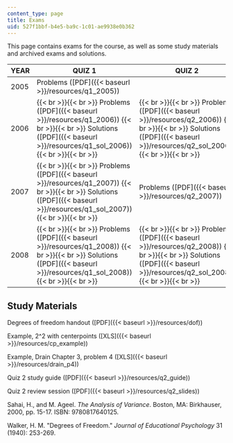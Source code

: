 ```yaml
---
content_type: page
title: Exams
uid: 527f1bbf-b4e5-ba9c-1c01-ae9938e0b362
---
```


This page contains exams for the course, as well as some study materials and archived exams and solutions.

| YEAR | QUIZ 1 | QUIZ 2 |
| --- | --- | --- |
| 2005 | Problems ([PDF]({{< baseurl >}}/resources/q1_2005)) | &nbsp; |
| 2006 |  {{< br >}}{{< br >}} Problems ([PDF]({{< baseurl >}}/resources/q1_2006)) {{< br >}}{{< br >}} Solutions ([PDF]({{< baseurl >}}/resources/q1_sol_2006)) {{< br >}}{{< br >}}  |  {{< br >}}{{< br >}} Problems ([PDF]({{< baseurl >}}/resources/q2_2006)) {{< br >}}{{< br >}} Solutions ([PDF]({{< baseurl >}}/resources/q2_sol_2006)) {{< br >}}{{< br >}}  |
| 2007 |  {{< br >}}{{< br >}} Problems ([PDF]({{< baseurl >}}/resources/q1_2007)) {{< br >}}{{< br >}} Solutions ([PDF]({{< baseurl >}}/resources/q1_sol_2007)) {{< br >}}{{< br >}}  | Problems ([PDF]({{< baseurl >}}/resources/q2_2007)) |
| 2008 |  {{< br >}}{{< br >}} Problems ([PDF]({{< baseurl >}}/resources/q1_2008)) {{< br >}}{{< br >}} Solutions ([PDF]({{< baseurl >}}/resources/q1_sol_2008)) {{< br >}}{{< br >}}  |  {{< br >}}{{< br >}} Problems ([PDF]({{< baseurl >}}/resources/q2_2008)) {{< br >}}{{< br >}} Solutions ([PDF]({{< baseurl >}}/resources/q2_sol_2008)) {{< br >}}{{< br >}}  

Study Materials
---------------

Degrees of freedom handout ([PDF]({{< baseurl >}}/resources/dof))

Example, 2^2 with centerpoints ([XLS]({{< baseurl >}}/resources/cp_example))

Example, Drain Chapter 3, problem 4 ([XLS]({{< baseurl >}}/resources/drain_p4))

Quiz 2 study guide ([PDF]({{< baseurl >}}/resources/q2_guide))

Quiz 2 review session ([PDF]({{< baseurl >}}/resources/q2_slides))

Sahai, H., and M. Ageel. _The Analysis of Variance_. Boston, MA: Birkhauser, 2000, pp. 15-17. ISBN: 9780817640125.

Walker, H. M. "Degrees of Freedom." _Journal of Educational Psychology_ 31 (1940): 253-269.